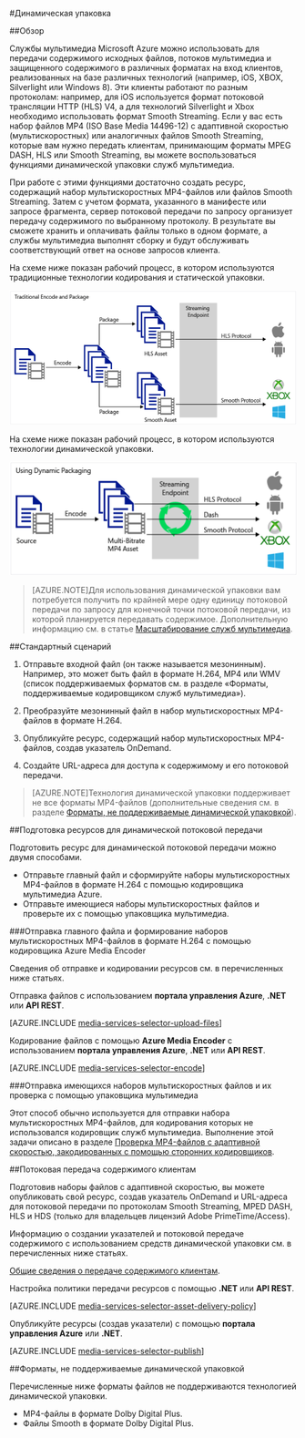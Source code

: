 <properties 
	pageTitle="Общие сведения о динамической упаковке" 
	description="В этом разделе представлены общие сведения о технологии динамической упаковки." 
	authors="Juliako" 
	manager="dwrede" 
	editor="" 
	services="media-services" 
	documentationCenter=""/>

<tags 
	ms.service="media-services" 
	ms.workload="media" 
	ms.tgt_pltfrm="na" 
	ms.devlang="na" 
	ms.topic="article" 
	ms.date="04/15/2015" 
	ms.author="juliako"/>


#Динамическая упаковка 

##Обзор

Службы мультимедиа Microsoft Azure можно использовать для передачи содержимого исходных файлов, потоков мультимедиа и защищенного содержимого в различных форматах на вход клиентов, реализованных на базе различных технологий (например, iOS, XBOX, Silverlight или Windows 8). Эти клиенты работают по разным протоколам: например, для iOS используется формат потоковой трансляции HTTP (HLS) V4, а для технологий Silverlight и Xbox необходимо использовать формат Smooth Streaming. Если у вас есть набор файлов MP4 (ISO Base Media 14496-12) с адаптивной скоростью (мультискоростных) или аналогичных файлов Smooth Streaming, которые вам нужно передать клиентам, принимающим форматы MPEG DASH, HLS или Smooth Streaming, вы можете воспользоваться функциями динамической упаковки служб мультимедиа.

При работе с этими функциями достаточно создать ресурс, содержащий набор мультискоростных MP4-файлов или файлов Smooth Streaming. Затем с учетом формата, указанного в манифесте или запросе фрагмента, сервер потоковой передачи по запросу организует передачу содержимого по выбранному протоколу. В результате вы сможете хранить и оплачивать файлы только в одном формате, а службы мультимедиа выполнят сборку и будут обслуживать соответствующий ответ на основе запросов клиента.

На схеме ниже показан рабочий процесс, в котором используются традиционные технологии кодирования и статической упаковки.

![Статическое кодирование](./media/media-services-dynamic-packaging-overview/media-services-static-packaging.png)

На схеме ниже показан рабочий процесс, в котором используются технологии динамической упаковки.

![Динамическое кодирование](./media/media-services-dynamic-packaging-overview/media-services-dynamic-packaging.png)


>[AZURE.NOTE]Для использования динамической упаковки вам потребуется получить по крайней мере одну единицу потоковой передачи по запросу для конечной точки потоковой передачи, из которой планируется передавать содержимое. Дополнительную информацию см. в статье [Масштабирование служб мультимедиа](media-services-manage-origins.md#scale_streaming_endpoints).

##Стандартный сценарий

1. Отправьте входной файл (он также называется мезонинным). Например, это может быть файл в формате H.264, MP4 или WMV (список поддерживаемых форматов см. в разделе «Форматы, поддерживаемые кодировщиком служб мультимедиа»).
 
1. Преобразуйте мезонинный файл в набор мультискоростных MP4-файлов в формате H.264.
 
1. Опубликуйте ресурс, содержащий набор мультискоростных MP4-файлов, создав указатель OnDemand.
 
1. Создайте URL-адреса для доступа к содержимому и его потоковой передачи.
 
>[AZURE.NOTE]Технология динамической упаковки поддерживает не все форматы MP4-файлов (дополнительные сведения см. в разделе [Форматы, не поддерживаемые динамической упаковкой](media-services-dynamic-packaging-overview.md#unsupported_formats)).

##Подготовка ресурсов для динамической потоковой передачи

Подготовить ресурс для динамической потоковой передачи можно двумя способами.

- Отправьте главный файл и сформируйте наборы мультискоростных MP4-файлов в формате H.264 с помощью кодировщика мультимедиа Azure.
- Отправьте имеющиеся наборы мультискоростных файлов и проверьте их с помощью упаковщика мультимедиа.

###Отправка главного файла и формирование наборов мультискоростных MP4-файлов в формате H.264 с помощью кодировщика Azure Media Encoder

Сведения об отправке и кодировании ресурсов см. в перечисленных ниже статьях.


Отправка файлов с использованием **портала управления Azure**, **.NET** или **API REST**.

[AZURE.INCLUDE [media-services-selector-upload-files](../../includes/media-services-selector-upload-files.md)]

Кодирование файлов с помощью **Azure Media Encoder** с использованием **портала управления Azure**, **.NET** или **API REST**.
 
[AZURE.INCLUDE [media-services-selector-encode](../../includes/media-services-selector-encode.md)]


###Отправка имеющихся наборов мультискоростных файлов и их проверка с помощью упаковщика мультимедиа

Этот способ обычно используется для отправки набора мультискоростных MP4-файлов, для кодирования которых не использовался кодировщик служб мультимедиа. Выполнение этой задачи описано в разделе [Проверка MP4-файлов с адаптивной скоростью, закодированных с помощью сторонних кодировщиков](https://msdn.microsoft.com/library/azure/dn750842.aspx).

##Потоковая передача содержимого клиентам

Подготовив наборы файлов с адаптивной скоростью, вы можете опубликовать свой ресурс, создав указатель OnDemand и URL-адреса для потоковой передачи по протоколам Smooth Streaming, MPED DASH, HLS и HDS (только для владельцев лицензий Adobe PrimeTime/Access).

Информацию о создании указателей и потоковой передаче содержимого с использованием средств динамической упаковки см. в перечисленных ниже статьях.

[Общие сведения о передаче содержимого клиентам](media-services-deliver-content-overview.md).

Настройка политики передачи ресурсов с помощью **.NET** или **API REST**.

[AZURE.INCLUDE [media-services-selector-asset-delivery-policy](../../includes/media-services-selector-asset-delivery-policy.md)]

Опубликуйте ресурсы (создав указатели) с помощью **портала управления Azure** или **.NET**.

[AZURE.INCLUDE [media-services-selector-publish](../../includes/media-services-selector-publish.md)]


##<a id="unsupported_formats"></a>Форматы, не поддерживаемые динамической упаковкой

Перечисленные ниже форматы файлов не поддерживаются технологией динамической упаковки.

- MP4-файлы в формате Dolby Digital Plus.
- Файлы Smooth в формате Dolby Digital Plus. 

<!---HONumber=August15_HO6-->